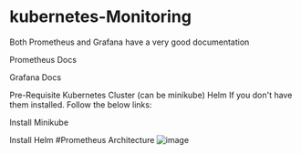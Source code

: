 # kubernetes-Monitoring

Both Prometheus and Grafana have a very good documentation

Prometheus Docs

Grafana Docs

Pre-Requisite
Kubernetes Cluster (can be minikube)
Helm
If you don't have them installed. Follow the below links:

Install Minikube

Install Helm
#Prometheus Architecture
![image](https://github.com/rogerbarrow/kubernetes-Monitoring/assets/46138186/a19dccc6-be2c-4469-b1d4-e0e416491d68)

